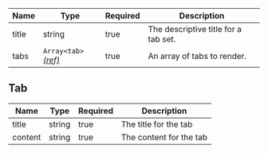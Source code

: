 | Name  | Type                        | Required | Description                          |
| ----- | --------------------------- | -------- | ------------------------------------ |
| title | string                      | true     | The descriptive title for a tab set. |
| tabs  | `Array<tab>`[_(ref)_](#tab) | true     | An array of tabs to render.          |

## Tab

| Name    | Type   | Required | Description             |
| ------- | ------ | -------- | ----------------------- |
| title   | string | true     | The title for the tab   |
| content | string | true     | The content for the tab |

